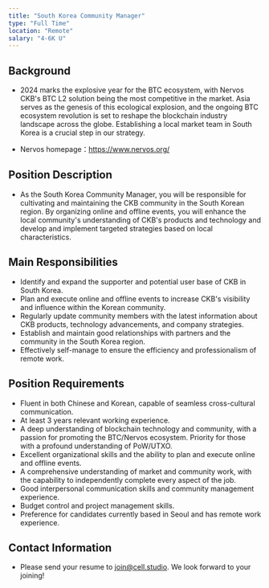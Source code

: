 ```yaml
---
title: "South Korea Community Manager"
type: "Full Time"
location: "Remote"
salary: "4-6K U"
---
```


## Background

- 2024 marks the explosive year for the BTC ecosystem, with Nervos CKB's BTC L2 solution being the most competitive in the market. Asia serves as the genesis of this ecological explosion, and the ongoing BTC ecosystem revolution is set to reshape the blockchain industry landscape across the globe. Establishing a local market team in South Korea is a crucial step in our strategy.

- Nervos homepage：https://www.nervos.org/

## Position Description

- As the South Korea Community Manager, you will be responsible for cultivating and maintaining the CKB community in the South Korean region. By organizing online and offline events, you will enhance the local community's understanding of CKB's products and technology and develop and implement targeted strategies based on local characteristics.

## Main Responsibilities

- Identify and expand the supporter and potential user base of CKB in South Korea.
- Plan and execute online and offline events to increase CKB's visibility and influence within the Korean community.
- Regularly update community members with the latest information about CKB products, technology advancements, and company strategies.
- Establish and maintain good relationships with partners and the community in the South Korea region.
- Effectively self-manage to ensure the efficiency and professionalism of remote work.

## Position Requirements
- Fluent in both Chinese and Korean, capable of seamless cross-cultural communication.
- At least 3 years relevant working experience.
- A deep understanding of blockchain technology and community, with a passion for promoting the BTC/Nervos ecosystem. Priority for those with a profound understanding of PoW/UTXO.
- Excellent organizational skills and the ability to plan and execute online and offline events.
- A comprehensive understanding of market and community work, with the capability to independently complete every aspect of the job.
- Good interpersonal communication skills and community management experience.
- Budget control and project management skills.
- Preference for candidates currently based in Seoul and has remote work experience.

## Contact Information

- Please send your resume to [join@cell.studio](mailto:join@cell.studio). We look forward to your joining!

